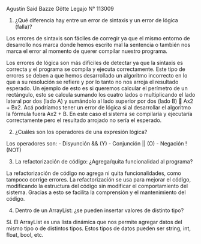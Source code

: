 Agustín Said Bazze Götte
Legajo N° 113009

1) ¿Qué diferencia hay entre un error de sintaxis y un error de lógica (falla)?

Los errores de sintaxis son fáciles de corregir ya que el mismo entorno de desarrollo nos marca donde hemos escrito mal la sentencia o también nos marca el error al momento de querer compilar nuestro programa.

Los errores de lógica son más difíciles de detectar ya que la sintaxis es correcta y el programa se compila y ejecuta correctamente. Este tipo de errores se deben a que hemos desarrollado un algoritmo incorrecto en lo que a su resolución se refiere y por lo tanto no nos arroja el resultado esperado. Un ejemplo de esto es si queremos calcular el perímetro de un rectángulo, esto se calcula sumando los cuatro lados o multiplicando el lado lateral por dos (lado A) y sumándolo al lado superior por dos (lado B)  Ax2 + Bx2.
Acá podríamos tener un error de lógica si al desarrollar el algoritmo la fórmula fuera Ax2 + B. En este caso el sistema se compilaría y ejecutaría correctamente pero el resultado arrojado no sería el esperado.

2) ¿Cuáles son los operadores de una expresión lógica?

Los operadores son:
	- Disyunción && (Y)
	- Conjunción || (O)
	- Negación ! (NOT)

3) La refactorización de código: ¿Agrega/quita funcionalidad al programa?

La refactorización de código no agrega ni quita funcionalidades, como tampoco corrige errores. La refactorización se usa para
mejorar el código, modificando la estructura del código sin modificar el comportamiento del sistema. Gracias a esto se facilita la
comprensión y el mantenimiento del código.

4) Dentro de un ArrayList: ¿se pueden insertar valores de distinto tipo?

Sí. El ArrayList es una lista dinámica que nos permite agregar datos del mismo tipo o de distintos tipos.
Estos tipos de datos pueden ser string, int, float, bool, etc.